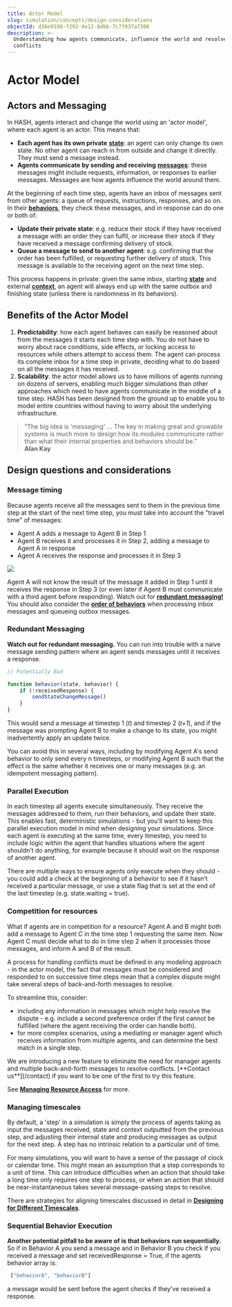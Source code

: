 ```yaml
---
title: Actor Model
slug: simulation/concepts/design-considerations
objectId: d36e9198-f292-4e12-8dbb-7c7f937a7306
description: >-
  Understanding how agents communicate, influence the world and resolve
  conflicts
---
```


# Actor Model

## Actors and Messaging

In HASH, agents interact and change the world using an 'actor model', where each agent is an actor. This means that:

* **Each agent has its own private** [**state**](/docs/simulation/creating-simulations/anatomy-of-an-agent/state): an agent can only change its own state. No other agent can reach in from outside and change it directly. They must send a message instead.
* **Agents communicate by sending and receiving** [**messages**](/docs/simulation/creating-simulations/agent-messages/): these messages might include requests, information, or responses to earlier messages. Messages are how agents influence the world around them.

At the beginning of each time step, agents have an inbox of messages sent from other agents: a queue of requests, instructions, responses, and so on. In their [**behaviors**](/docs/simulation/creating-simulations/behaviors/), they check these messages, and in response can do one or both of:

* **Update their private state**: e.g. reduce their stock if they have received a message with an order they can fulfil, or increase their stock if they have received a message confirming delivery of stock.
* **Queue a message to send to another agent**: e.g. confirming that the order has been fulfilled, or requesting further delivery of stock. This message is available to the receiving agent on the next time step.

This process happens in private: given the same inbox, starting [**state**](/docs/simulation/creating-simulations/anatomy-of-an-agent/state) and external [**context**](/docs/simulation/creating-simulations/anatomy-of-an-agent/context), an agent will always end up with the same outbox and finishing state \(unless there is randomness in its behaviors\).

## Benefits of the Actor Model

1. **Predictability**: how each agent behaves can easily be reasoned about from the messages it starts each time step with. You do not have to worry about race conditions, side effects, or locking access to resources while others attempt to access them. The agent can process its complete inbox for a time step in private, deciding what to do based on all the messages it has received.
2. **Scalability**:  the actor model allows us to have millions of agents running on dozens of servers, enabling much bigger simulations than other approaches which need to have agents communicate in the middle of a time step. HASH has been designed from the ground up to enable you to model entire countries without having to worry about the underlying infrastructure.

> “The big idea is 'messaging' … The key in making great and growable systems is much more to design how its modules communicate rather than what their internal properties and behaviors should be.”  
> **Alan Kay**

## Design questions and considerations

### Message timing

Because agents receive all the messages sent to them in the previous time step at the start of the next time step, you must take into account the "travel time" of messages:

* Agent A adds a message to Agent B in Step 1
* Agent B receives it and processes it in Step 2, adding a message to Agent A in response
* Agent A receives the response and processes it in Step 3

![](https://cdn-us1.hash.ai/site/docs/message-exchange-diagram.svg)

Agent A will not know the result of the message it added in Step 1 until it receives the response in Step 3 \(or even later if Agent B must communicate with a third agent before responding\). Watch out for [**redundant messaging!**](#redundant-messaging) You should also consider the [**order of behaviors**](#sequential-behavior-execution) when processing inbox messages and queueing outbox messages.

### Redundant Messaging

**Watch out for redundant messaging.** You can run into trouble with a naive message sending pattern where an agent sends messages until it receives a response.

```javascript
// Potentially Bad 

function behavior(state, behavior) {
    if (!receivedResponse) {
        sendStateChangeMessage()
    }
}
```

This would send a message at timestep 1 \(_t_\) and timestep 2 \(_t+1_\), and if the message was prompting Agent B to make a change to its state, you might inadvertently apply an update twice.

You can avoid this in several ways, including by modifying Agent A's send behavior to only send every n timesteps, or modifying Agent B such that the effect is the same whether it receives one or many messages \(e.g. an idempotent messaging pattern\).

### Parallel Execution

In each timestep all agents execute simultaneously. They receive the messages addressed to them, run their behaviors, and update their state. This enables fast, deterministic simulations - but you’ll want to keep this parallel execution model in mind when designing your simulations. Since each agent is executing at the same time, every timestep, you need to include logic within the agent that handles situations where the agent shouldn’t do anything, for example because it should wait on the response of another agent.

There are multiple ways to ensure agents only execute when they should - you could add a check at the beginning of a behavior to see if it hasn’t received a particular message, or use a state flag that is set at the end of the last timestep \(e.g. state.waiting = true\).

### Competition for resources

What if agents are in competition for a resource? Agent A and B might both add a message to Agent C in the time step 1 requesting the same item. Now Agent C must decide what to do in time step 2 when it processes those messages, and inform A and B of the result.

A process for handling conflicts must be defined in any modeling approach - in the actor model, the fact that messages must be considered and responded to on successive time steps mean that a complex dispute might take several steps of back-and-forth messages to resolve.

To streamline this, consider:

* including any information in messages which might help resolve the dispute - e.g. include a second preference order if the first cannot be fulfilled \(where the agent receiving the order can handle both\).
* for more complex scenarios, using a mediating or manager agent which receives information from multiple agents, and can determine the best match in a single step. 

<Hint style="info">
We are introducing a new feature to eliminate the need for manager agents and multiple back-and-forth messages to resolve conflicts. [**Contact us**](/contact) if you want to be one of the first to try this feature.
</Hint>

See [**Managing Resource Access**](/docs/simulation/concepts/design-considerations/managing-resource-access) for more.

### Managing timescales

By default, a 'step' in a simulation is simply the process of agents taking as input the messages received, state and context outputted from the previous step, and adjusting their internal state and producing messages as output for the next step. A step has no intrinsic relation to a particular unit of time.

For many simulations, you will want to have a sense of the passage of clock or calendar time. This might mean an assumption that a step corresponds to a unit of time. This can introduce difficulties when an action that should take a long time only requires one step to process, or when an action that should be near-instantaneous takes several message-passing steps to resolve.

There are strategies for aligning timescales discussed in detail in [**Designing for Different Timescales**](/docs/simulation/concepts/designing-for-different-timescales).

### Sequential Behavior Execution

**Another potential pitfall to be aware of is that behaviors run sequentially.** So if in Behavior A you send a message and in Behavior B you check if you received a message and set receivedResponse = True, if the agents behavior array is:

```javascript
 ["behaviorA", "behaviorB"]
```

a message would be sent before the agent checks if they've received a response.

